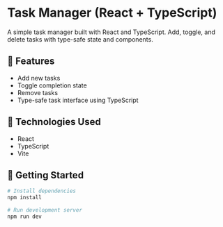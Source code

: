 # Task Manager (React + TypeScript)

A simple task manager built with React and TypeScript. Add, toggle, and delete tasks with type-safe state and components.

## 📌 Features

- Add new tasks
- Toggle completion state
- Remove tasks
- Type-safe task interface using TypeScript

## 🧠 Technologies Used

- React
- TypeScript
- Vite

## 🚀 Getting Started

```bash
# Install dependencies
npm install

# Run development server
npm run dev

